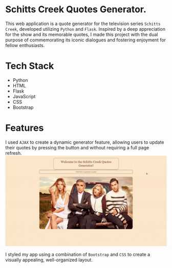 # Schitts Creek Quotes Generator.
This web application is a quote generator for the television series `Schitts Creek`, developed utilizing `Python` and `Flask`. Inspired by a deep appreciation for the show and its memorable quotes, I made this project with the dual purpose of commemorating its iconic dialogues and fostering enjoyment for fellow enthusiasts.

# Tech Stack 
- Python
- HTML
- Flask
- JavaScript
- CSS
- Bootstrap

# Features
I used `AJAX` to create a dynamic generator feature, allowing users to update their quotes by pressing the button and without requiring a full page refresh.
![How it works](/static/images/schitts-creek-gif.gif)

I styled my app using a combination of `Bootstrap` and `CSS` to create a visually appealing, well-organized layout.